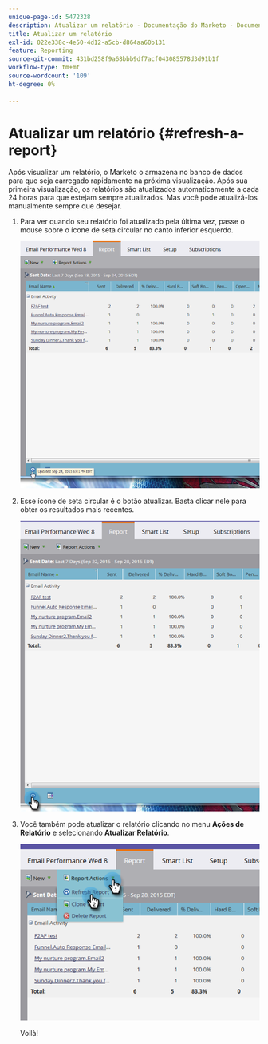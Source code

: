 ```yaml
---
unique-page-id: 5472328
description: Atualizar um relatório - Documentação do Marketo - Documentação do produto
title: Atualizar um relatório
exl-id: 022e338c-4e50-4d12-a5cb-d864aa60b131
feature: Reporting
source-git-commit: 431bd258f9a68bbb9df7acf043085578d3d91b1f
workflow-type: tm+mt
source-wordcount: '109'
ht-degree: 0%

---
```


# Atualizar um relatório {#refresh-a-report}

Após visualizar um relatório, o Marketo o armazena no banco de dados para que seja carregado rapidamente na próxima visualização. Após sua primeira visualização, os relatórios são atualizados automaticamente a cada 24 horas para que estejam sempre atualizados. Mas você pode atualizá-los manualmente sempre que desejar.

1. Para ver quando seu relatório foi atualizado pela última vez, passe o mouse sobre o ícone de seta circular no canto inferior esquerdo.

   ![](assets/one.png)

1. Esse ícone de seta circular é o botão atualizar. Basta clicar nele para obter os resultados mais recentes.

   ![](assets/two.png)

1. Você também pode atualizar o relatório clicando no menu **Ações de Relatório** e selecionando **Atualizar Relatório**.

   ![](assets/three.png)

   Voilà!
